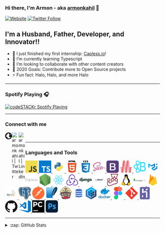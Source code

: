 ### Hi there, I'm Armon - aka [armonkahil][website] 👋

[![Website](https://img.shields.io/badge/armonroberts.com-portfolio-orange)](https://armonroberts.com)
[![Twitter Follow](https://img.shields.io/twitter/follow/armonkahil?color=1DA1F2&logo=twitter&style=for-the-badge)](https://twitter.com/intent/follow?original_referer=https%3A%2F%2Fgithub.com%2FcodeSTACKr&screen_name=armonkahil)

## I'm a Husband, Father, Developer, and Innovator!!

- 🔭 I just finished my first internship: [Capless.io][internship]!
- 🌱 I’m currently learning Typescript
- 👯 I’m looking to collaborate with other content creators
- 🥅 2020 Goals: Contribute more to Open Source projects
- ⚡ Fun fact: Halo, Halo, and more Halo
---
### Spotify Playing 🎧

[<img src="https://now-playing-codestackr.vercel.app/api/spotify-playing" alt="codeSTACKr Spotify Playing" width="350" />](https://open.spotify.com/user/swyqyimdc12jajde4vpwd2x1b)

---
### Connect with me

[<img align="left" alt="armonroberts.com" width="22px" src="https://raw.githubusercontent.com/iconic/open-iconic/master/svg/globe.svg" />][website]
<!-- [<img align="left" alt="armonkahil | YouTube" width="22px" src="https://cdn.jsdelivr.net/npm/simple-icons@v3/icons/youtube.svg" />][youtube] -->
[<img align="left" alt="armonkahil | Twitter" width="22px" src="https://cdn.jsdelivr.net/npm/simple-icons@v3/icons/twitter.svg" />][twitter]
[<img align="left" alt="armonkahil | LinkedIn" width="22px" src="https://cdn.jsdelivr.net/npm/simple-icons@v3/icons/linkedin.svg" />][linkedin]

<br />
<hr/>

### Languages and Tools
<p align="left"></a> 
 <a href="https://developer.mozilla.org/en-US/docs/Web/JavaScript" target="_blank"> <img src="/icons/javascript.png" alt="javascript" width="40" height="40"/> </a> <a href="https://www.typescriptlang.org/" target="_blank"> <img src="/icons/typescript.png" alt="typescript" width="40" height="40"/> </a><a href="https://www.python.org" target="_blank"> <img src="/icons/python.png" alt="python" width="40" height="40"/> </a><a href="https://www.w3schools.com/html/html_intro.asp" target="_blank">
<img alt="HTML5" height="40" width="40px" src="/icons/html.png" /> </a> <a href="https://www.w3schools.com/css/" target="_blank"> <img src="/icons/css.png" alt="css3" width="40" height="40"/></a><a href="https://sass-lang.com" target="_blank"> <img src="/icons/sass.png" alt="sass" width="40" height="40"/> </a> <a href="https://getbootstrap.com" target="_blank"> <img src="/icons/bootstrap.png" alt="bootstrap" width="40" height="40"/></a> <a href="https://materializecss.com/" target="_blank"> <img src="/icons/materialize.svg" alt="materialize" width="40" height="40"/></a><a href="https://react-bootstrap.github.io/" target="_blank"> <img src="/icons/react_bootstrap.svg" alt="bootstrap" width="40" height="40"/></a> <a href="https://material-ui.com/" target="_blank"> <img src="/icons/material-ui.svg" alt="Material-UI" width="40" height="40"/></a><a href="https://expressjs.com" target="_blank"> <img src="/icons/express.png" alt="express" width="40" height="40"/> </a><a href="https://nodejs.org" target="_blank"> <img src="/icons/nodejs.png" alt="nodejs" width="40" height="40"/> </a><a href="https://reactjs.org/" target="_blank"> <img src="/icons/react.png" alt="react" width="40" height="40"/> </a> <a href="https://redux.js.org" target="_blank"> <img src="/icons/redux.png" alt="redux" width="40" height="40"/> </a> <a href="https://www.djangoproject.com/" target="_blank"> <img src="/icons/django.png" alt="Django" width="40" height="40"/> </a> <a href="https://jquery.com/" target="_blank"> <img src="/icons/jquery.png" alt="Jquery" width="40" height="40"/> </a><a href="https://jestjs.io" target="_blank"> <img src="/icons/jestjsio-icon.svg" alt="jest" width="40" height="40"/> </a> <a href="https://www.linux.org/" target="_blank"> <img src="/icons/linux.png" alt="linux" width="40" height="40"/> </a><a href="https://www.mongodb.com/" target="_blank"> <img src="/icons/mongodb.png" alt="mongodb" width="40" height="40"/> </a><a href="https://firebase.google.com/" target="_blank"> <img src="/icons/firebase.png" alt="firebase" width="40" height="40"/> </a>  <a href="https://www.mysql.com/" target="_blank"> <img src="/icons/mysql.png" alt="mysql" width="40" height="40"/> </a>   <a href="https://www.postgresql.org" target="_blank"> <img src="/icons/postgresql.png" alt="postgresql" width="40" height="40"/> </a> <a href="https://postman.com" target="_blank"> <img src="/icons/getpostman-icon.svg" alt="postman" width="40" height="40"/> </a> <a href="https://www.sqlite.org/" target="_blank"> <img src="/icons/sqlite-icon.svg" alt="sqlite" width="40" height="40"/> </a> <a href="https://travis-ci.org" target="_blank"> <img src="/icons/travis-ci-icon.svg" alt="travisci" width="40" height="40"/></a> <a href="https://www.w3schools.com/sql/" target="_blank"><img alt="SQL" width="40" height="40" src="/icons/sql.png" /></a><a href="https://sequelize.org/master/" target="_blank"><img alt="SQL" width="40" height="40" src="/icons/sequelize.png" /></a> <a href="https://www.docker.com/" target="_blank"> <img src="/icons/docker.png" alt="docker" width="40" height="40"/> </a>   <a href="https://www.figma.com/" target="_blank"> <img src="/icons/figma-icon.svg" alt="figma" width="40" height="40"/> </a> <a href="https://git-scm.com/" target="_blank"> <img src="/icons/git-scm-icon.svg" alt="git" width="40" height="40"/> </a> <a href="https://heroku.com" target="_blank"> <img src="/icons/heroku-icon.svg" alt="heroku" width="40" height="40"/> </a> <a href="" target="_blank"><img alt="GitHub" width="40" height="40" src="/icons/github.png" /></a> <a href="https://code.visualstudio.com/" target="_blank"> <img alt="Visual Studio Code" height="40" width="40" src="/icons/visual-studio-code.png" /> </a><a href="https://www.jetbrains.com/pycharm/" target="_blank"><img alt="Pycharm" height="40" width="40" src="/icons/pycharm.svg" /> </a><a href="https://www.photoshop.com/en" target="_blank"> <img src="/icons/788px-Adobe_Photoshop_CC_icon.svg.png" alt="photoshop" width="40" height="40"/> </a>
</p>

<hr>
<details>
  <summary>:zap: GitHub Stats</summary>
<p><img align="left" src="https://github-readme-stats.vercel.app/api/top-langs?username=armonkahil&show_icons=true&locale=en&layout=compact" alt="armonkahil" /></p>
  <img align="left" alt="codeSTACKr's GitHub Stats" src="https://github-readme-stats.codestackr.vercel.app/api?username=armonkahil&show_icons=true&hide_border=true&theme=gruvbox" />

</details>

[website]: https://armonkahil.com
[internship]: http://capless.io
[twitter]: https://twitter.com/armonkahil
[youtube]: https://youtube.com/armonkahil
[linkedin]: https://www.linkedin.com/in/armon-roberts1/